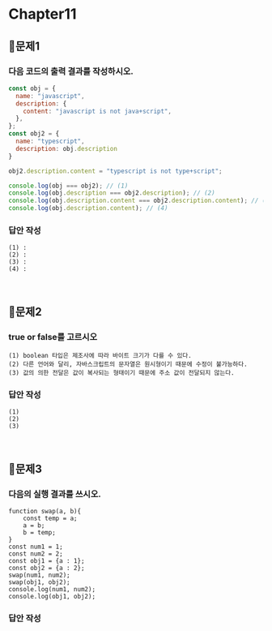 # Chapter11
## 📌문제1
### 다음 코드의 출력 결과를 작성하시오.
```js
const obj = {
  name: "javascript",
  description: {
    content: "javascript is not java+script",
  },
};
const obj2 = {
  name: "typescript",
  description: obj.description
}

obj2.description.content = "typescript is not type+script";

console.log(obj === obj2); // (1)
console.log(obj.description === obj2.description); // (2) 
console.log(obj.description.content === obj2.description.content); // (3)
console.log(obj.description.content); // (4)
```
### 답안 작성
```
(1) :
(2) :
(3) :
(4) :
```

<br>

## 📌문제2
### true or false를 고르시오
```
(1) boolean 타입은 제조사에 따라 바이트 크기가 다를 수 있다.
(2) 다른 언어와 달리, 자바스크립트의 문자열은 원시형이기 때문에 수정이 불가능하다.
(3) 값의 의한 전달은 값이 복사되는 형태이기 때문에 주소 값이 전달되지 않는다.
```
### 답안 작성
```
(1)
(2)
(3)
```

<br>

## 📌문제3
### 다음의 실행 결과를 쓰시오.
```
function swap(a, b){
	const temp = a;
	a = b;
	b = temp;
}
const num1 = 1;
const num2 = 2;
const obj1 = {a : 1};
const obj2 = {a : 2};
swap(num1, num2);
swap(obj1, obj2);
console.log(num1, num2);
console.log(obj1, obj2);
```
### 답안 작성
```
```

<br>
